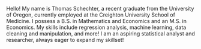Hello! 
My name is Thomas Schechter, a recent graduate from the University of Oregon, currently employed at the Creighton University School of Medicine.
I possess a B.S. in Mathematics and Economics and an M.S. in Economics. 
My skills include regression analysis, machine learning, data cleaning and manipulation, and more!
I am an aspiring statistical analyst and researcher, always eager to expand my skillset!
